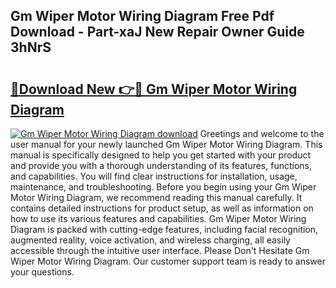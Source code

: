 ## Gm Wiper Motor Wiring Diagram Free Pdf Download - Part-xaJ New Repair Owner Guide 3hNrS

# <h2><a href="http://dflo07.blite.top/?on=Gm+Wiper+Motor+Wiring+Diagram">🔗Download New 👉🔴 Gm Wiper Motor Wiring Diagram</a></h2>

[![Gm Wiper Motor Wiring Diagram download](https://i.imgur.com/lujVjoI.png)](http://dflo07.blite.top/?on=Gm+Wiper+Motor+Wiring+Diagram)
Greetings and welcome to the user manual for your newly launched Gm Wiper Motor Wiring Diagram. This manual is specifically designed to help you get started with your product and provide you with a thorough understanding of its features, functions, and capabilities. You will find clear instructions for installation, usage, maintenance, and troubleshooting. Before you begin using your Gm Wiper Motor Wiring Diagram, we recommend reading this manual carefully. It contains detailed instructions for product setup, as well as information on how to use its various features and capabilities. Gm Wiper Motor Wiring Diagram is packed with cutting-edge features, including facial recognition, augmented reality, voice activation, and wireless charging, all easily accessible through the intuitive user interface. Please Don't Hesitate Gm Wiper Motor Wiring Diagram. Our customer support team is ready to answer your questions.
